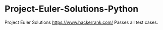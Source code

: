 # Project-Euler-Solutions-Python
Project Euler Solutions
  https://www.hackerrank.com/
  Passes all test cases.
